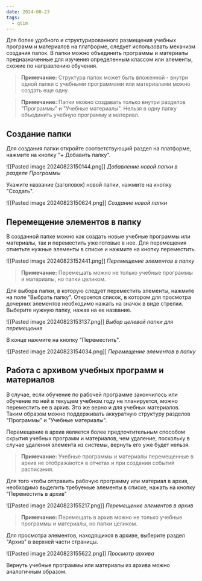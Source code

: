 ```yaml
---
date: 2024-08-23
tags:
  - qtim
---
```

Для более удобного и структурированного размещения учебных программ и материалов на платформе, следует использовать механизм создания папок. В папки можно объединить программы и материалы предназначенные для изучения определенным классом или элементы, схожие по направлению обучения.

> **Примечание:** Структура папок может быть вложенной - внутри одной папки с учебными программами или материалами можно создать еще одну.

> **Примечание:** Папки можно создавать только внутри разделов "Программы" и "Учебные материалы". Нельзя в одну папку объединить учебную программу и материал.

## Создание папки

Для создания папки откройте соответствующий раздел на платформе, нажмите на кнопку "+ Добавить папку".

![[Pasted image 20240823150144.png]]
*Добавление новой папки в разделе Программы*

Укажите название (заголовок) новой папки, нажмите на кнопку "Создать".

![[Pasted image 20240823150624.png]]
*Создание новой папки*

## Перемещение элементов в папку

В созданной папке можно как создать новые учебные программы или материалы, так и переместить уже готовые в нее. Для перемещения отметьте нужные элементы в списке и нажмите на кнопку переместить.

![[Pasted image 20240823152441.png]]
*Перемещение элементов в папку*

> **Примечание:** Перемещать можно не только учебные программы и материалы, но папки целиком.

Для выбора папки, в которую следует переместить элементы, нажмите на поле "Выбрать папку". Откроется список, в котором для просмотра дочерних элементов необходимо нажать на значок в виде стрелки. Выберите нужную папку, нажав на ее название.

![[Pasted image 20240823153137.png]]
*Выбор целевой папки для перемещения*

В конце нажмите на кнопку "Переместить".

![[Pasted image 20240823154034.png]]
*Перемещение элементов в папку*

## Работа с архивом учебных программ и материалов

В случае, если обучение по рабочей программе закончилось или обучение по ней в текущем учебном году не планируется, можно переместить ее в архив. Это же верно и для учебных материалов. Таким образом можно поддерживать аккуратную структуру разделов "Программы" и "Учебные материалы".

Перемещение в архив является более предпочтительным способом скрытия учебных программ и материалов, чем удаление, поскольку в случае удаления элемента из системы, вернуть его уже будет нельзя.

> **Примечание:** Учебные программы и материалы перемещенные в архив не отображаются в отчетах и при создании событий расписания.

Для того чтобы отправить рабочую программу или материал в архив, необходимо выделить требуемые элементы в списке, нажать на кнопку "Переместить в архив"

![[Pasted image 20240823155217.png]]
*Перемещение элементов в архив*

> **Примечание:** Перемещать в архив можно не только учебные программы и материалы, но папки целиком.

Для просмотра элементов, находящихся в архиве, выберите раздел "Архив" в верхней части страницы.

![[Pasted image 20240823155622.png]]
*Просмотр архива*

Вернуть учебные программы или материалы из архива можно аналогичным образом.